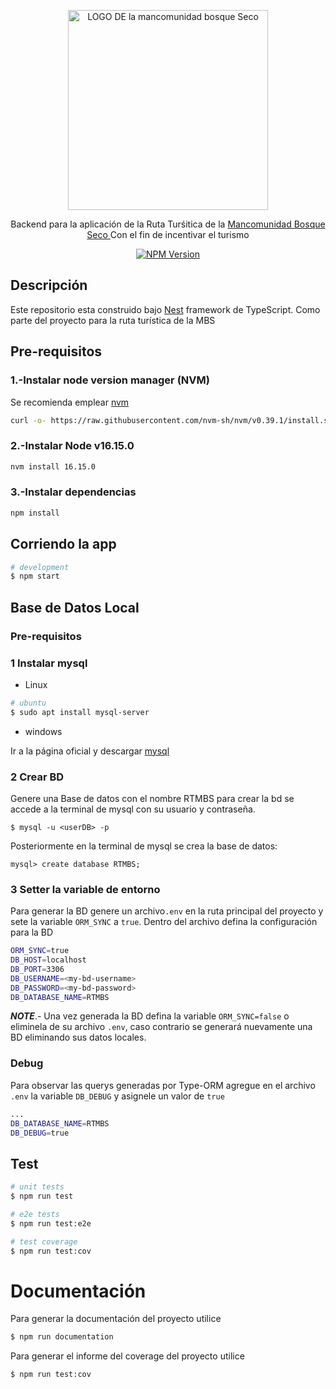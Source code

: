 <p align="center">
  <a href="http://nestjs.com/" target="blank"><img src="https://bosquesecoturismo.com/x/cdn/?https://storage.googleapis.com/wzukusers/user-27851147/images/592d8afd6eb35vdTPKVi/nuevo-logo_d200.png" width="320" alt="LOGO DE la mancomunidad bosque Seco" /></a>
</p>
  
  <p align="center">Backend para la aplicación de la Ruta Turśitica de la <a href="http://www.mancomunidadbosqueseco.gob.ec/" target="_blank">Mancomunidad Bosque Seco </a> Con el fin de incentivar el turismo</p>
    <p align="center">
<a href="https://www.npmjs.com/~nestjscore" target="_blank"><img src="https://img.shields.io/badge/npm-8.3.1-green" alt="NPM Version" /></a>




</p>

## Descripción

Este repositorio esta construido bajo [Nest](https://github.com/nestjs/nest) framework de TypeScript. Como parte del proyecto para la ruta turística de la MBS  

## Pre-requisitos
### 1.-Instalar node version manager (NVM)
Se recomienda emplear <a href="https://github.com/nvm-sh/nvm">nvm</a>

```bash
curl -o- https://raw.githubusercontent.com/nvm-sh/nvm/v0.39.1/install.sh | bash
```

### 2.-Instalar Node v16.15.0
```bash
nvm install 16.15.0
```

### 3.-Instalar dependencias
```bash
npm install
```


## Corriendo la app

```bash
# development
$ npm start
```


## Base de Datos Local

### Pre-requisitos

### 1 Instalar mysql 
* Linux
```bash
# ubuntu
$ sudo apt install mysql-server
```
* windows

Ir a la página oficial y descargar <a href="https://dev.mysql.com/downloads/mysql/">mysql</a>

### 2 Crear BD 

Genere una Base de datos con el nombre <span>RTMBS</span> para crear la bd se accede a la terminal de mysql con su usuario y contraseña.
```mysql
$ mysql -u <userDB> -p
```
Posteriormente en la terminal de mysql se crea la base de datos:
```mysql
mysql> create database RTMBS;
```
### 3 Setter la variable de entorno
Para generar la BD genere un archivo`.env` en la ruta principal del proyecto y sete la variable `ORM_SYNC` a `true`. Dentro del archivo defina la configuración para la BD  

```bash
ORM_SYNC=true
DB_HOST=localhost
DB_PORT=3306
DB_USERNAME=<my-bd-username>
DB_PASSWORD=<my-bd-password>
DB_DATABASE_NAME=RTMBS
```
<i>**NOTE**</i>.- Una vez generada la BD defina la variable `ORM_SYNC=false` o eliminela de su archivo `.env`, caso contrario se generará nuevamente una BD eliminando sus datos locales.

### Debug

Para observar las querys generadas por Type-ORM agregue en el archivo `.env` la variable `DB_DEBUG` y asignele un valor de `true`

```bash
...
DB_DATABASE_NAME=RTMBS
DB_DEBUG=true
```

## Test

```bash
# unit tests
$ npm run test

# e2e tests
$ npm run test:e2e

# test coverage
$ npm run test:cov
```

# Documentación

Para generar la documentación del proyecto utilice 

```bash
$ npm run documentation
```

Para generar el informe del coverage del proyecto utilice 

```bash
$ npm run test:cov
```




